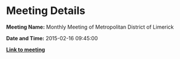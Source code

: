 # Meeting Details

**Meeting Name:** Monthly Meeting of Metropolitan District of Limerick

**Date and Time:** 2015-02-16 09:45:00

**<a href="https://www.limerick.ie/council/whats-on/monthly-meeting-metropolitan-district-limerick-15" target="_blank">Link to meeting</a>**
